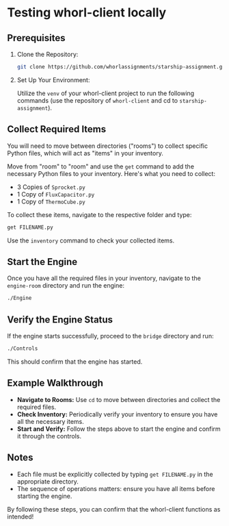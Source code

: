 # Testing whorl-client locally

## Prerequisites

1. Clone the Repository:

    ```sh
    git clone https://github.com/whorlassignments/starship-assignment.git
    ```

2. Set Up Your Environment:

    Utilize the `venv` of your whorl-client project to run the following commands (use the repository of `whorl-client` and cd to `starship-assignment`).

## Collect Required Items

You will need to move between directories ("rooms") to collect specific Python files, which will act as "items" in your inventory.

Move from "room" to "room" and use the `get` command to add the necessary Python files to your inventory. Here's what you need to collect:

- 3 Copies of `Sprocket.py`
- 1 Copy of `FluxCapacitor.py`
- 1 Copy of `ThermoCube.py`

To collect these items, navigate to the respective folder and type:

```sh
get FILENAME.py
```

Use the `inventory` command to check your collected items.

## Start the Engine

Once you have all the required files in your inventory, navigate to the `engine-room` directory and run the engine:

```sh
./Engine
```

## Verify the Engine Status

If the engine starts successfully, proceed to the `bridge` directory and run:

```sh
./Controls
```

This should confirm that the engine has started.

## Example Walkthrough

- **Navigate to Rooms:** Use `cd` to move between directories and collect the required files.
- **Check Inventory:** Periodically verify your inventory to ensure you have all the necessary items.
- **Start and Verify:** Follow the steps above to start the engine and confirm it through the controls.

## Notes

- Each file must be explicitly collected by typing `get FILENAME.py` in the appropriate directory.
- The sequence of operations matters: ensure you have all items before starting the engine.

By following these steps, you can confirm that the whorl-client functions as intended!
